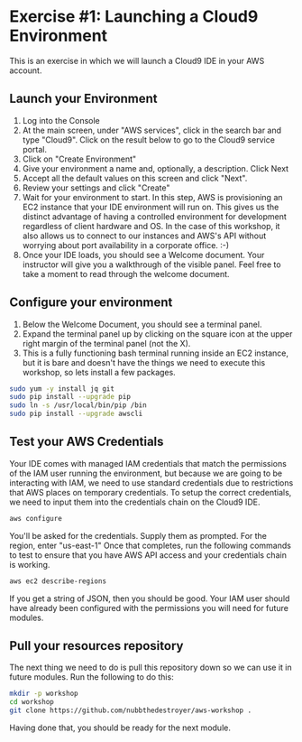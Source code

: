 # Exercise #1: Launching a Cloud9 Environment

This is an exercise in which we will launch a Cloud9 IDE in your AWS account.

## Launch your Environment

1. Log into the Console
1. At the main screen, under "AWS services", click in the search bar and type "Cloud9".  Click on the result below
to go to the Cloud9 service portal.
1. Click on "Create Environment"
1. Give your environment a name and, optionally, a description.  Click Next
1. Accept all the default values on this screen and click "Next".
1. Review your settings and click "Create"
1. Wait for your environment to start.  In this step, AWS is provisioning an EC2 instance that 
your IDE environment will run on.  This gives us the distinct advantage of having a controlled 
environment for development regardless of client hardware and OS.  In the case of this workshop,
it also allows us to connect to our instances and AWS's API without worrying about port 
availability in a corporate office.  :-)
1. Once your IDE loads, you should see a Welcome document.  Your instructor will give you a 
walkthrough of the visible panel.  Feel free to take a moment to read through the welcome document.


## Configure your environment

1. Below the Welcome Document, you should see a terminal panel.
1. Expand the terminal panel up by clicking on the square icon at the upper right margin of the terminal panel (not the X).
1. This is a fully functioning bash terminal running inside an EC2 instance, but it is bare and doesn't have the things
we need to execute this workshop, so lets install a few packages.

```bash
sudo yum -y install jq git
sudo pip install --upgrade pip
sudo ln -s /usr/local/bin/pip /bin
sudo pip install --upgrade awscli
```

## Test your AWS Credentials

Your IDE comes with managed IAM credentials that match the permissions of the IAM user running the environment, 
but because we are going to be interacting with IAM, we need to use standard credentials due to restrictions that
AWS places on temporary credentials.  To setup the correct credentials, we need to input them into the credentials
chain on the Cloud9 IDE.  

```bash
aws configure
```

You'll be asked for the credentials.  Supply them as prompted.  For the region, enter "us-east-1"
Once that completes, run the following commands to test to ensure that you have AWS API 
access and your credentials chain is working.

```bash
aws ec2 describe-regions
```

If you get a string of JSON, then you should be good.  Your IAM user should have already been configured with the 
permissions you will need for future modules.

## Pull your resources repository

The next thing we need to do is pull this repository down so we can use it in future modules.  Run the following to 
do this:

```bash
mkdir -p workshop
cd workshop
git clone https://github.com/nubbthedestroyer/aws-workshop .

```

Having done that, you should be ready for the next module.
